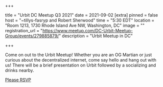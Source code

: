 +++

title = "Urbit DC Meetup Q3 2021"
date = 2021-09-02
[extra] 
pinned = false 
host = "~tillys-fasryp and Robert Sherwood"
time = "5:30 EDT" 
location = "Room 1213, 1730 Rhode Island Ave NW, Washington, DC" 
image = "" 
registration_url = "https://www.meetup.com/DC-Urbit-Meetup-Group/events/279885879/" 
description = "Urbit Meetup in DC" 

+++

Come on out to the Urbit Meetup! Whether you are an OG Martian or just curious about the decentralized internet, come say hello and hang out with us! There will be a brief presentation on Urbit followed by a socializing and drinks nearby.

[Please RSVP](https://www.meetup.com/DC-Urbit-Meetup-Group/events/279885879/)
